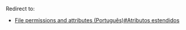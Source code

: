 Redirect to:

*   [File permissions and attributes (Português)#Atributos estendidos](/index.php/File_permissions_and_attributes_(Portugu%C3%AAs)#Atributos_estendidos "File permissions and attributes (Português)")